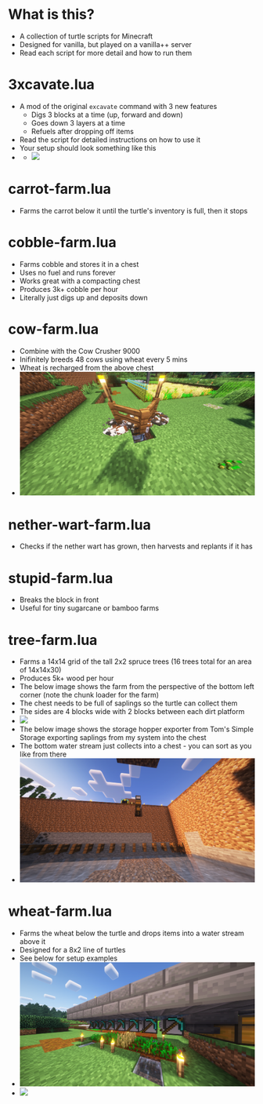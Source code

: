 # What is this?
- A collection of turtle scripts for Minecraft
- Designed for vanilla, but played on a vanilla++ server
- Read each script for more detail and how to run them

# 3xcavate.lua
- A mod of the original `excavate` command with 3 new features
  - Digs 3 blocks at a time (up, forward and down)
  - Goes down 3 layers at a time
  - Refuels after dropping off items
- Read the script for detailed instructions on how to use it
- Your setup should look something like this
- - ![](img/2025-07-23_22.39.39.png)

# carrot-farm.lua
- Farms the carrot below it until the turtle's inventory is full, then it stops

# cobble-farm.lua
- Farms cobble and stores it in a chest
- Uses no fuel and runs forever
- Works great with a compacting chest
- Produces 3k+ cobble per hour
- Literally just digs up and deposits down

# cow-farm.lua
- Combine with the Cow Crusher 9000
- Inifinitely breeds 48 cows using wheat every 5 mins
- Wheat is recharged from the above chest
- ![](img/2025-07-11_23.15.20.png)

# nether-wart-farm.lua
- Checks if the nether wart has grown, then harvests and replants if it has

# stupid-farm.lua
- Breaks the block in front
- Useful for tiny sugarcane or bamboo farms

# tree-farm.lua
- Farms a 14x14 grid of the tall 2x2 spruce trees (16 trees total for an area of 14x14x30)
- Produces 5k+ wood per hour
- The below image shows the farm from the perspective of the bottom left corner (note the chunk loader for the farm)
- The chest needs to be full of saplings so the turtle can collect them
- The sides are 4 blocks wide with 2 blocks between each dirt platform
- ![](img/2025-07-06_17.29.09.png)
- The below image shows the storage hopper exporter from Tom's Simple Storage exporting saplings from my system into the chest
- The bottom water stream just collects into a chest - you can sort as you like from there
- ![](img/2025-07-06_17.29.20.png)

# wheat-farm.lua
- Farms the wheat below the turtle and drops items into a water stream above it
- Designed for a 8x2 line of turtles
- See below for setup examples
- ![](img/2025-07-26_00.30.54.png)
- ![](img/2025-07-26_00.31.08.png)